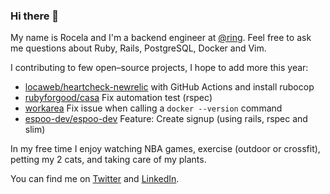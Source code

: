 ### Hi there 👋

<!--
**roseliux/roseliux** is a ✨ _special_ ✨ repository because its `README.md` (this file) appears on your GitHub profile.

Here are some ideas to get you started:

- 🔭 I’m currently working on ...
- 🌱 I’m currently learning ...
- 👯 I’m looking to collaborate on ...
- 🤔 I’m looking for help with ...
- 💬 Ask me about ...
- 📫 How to reach me: ...
- 😄 Pronouns: ...
- ⚡ Fun fact: ...
-->

My name is Rocela and I'm a backend engineer at [@ring](https://www.linkedin.com/company/ring-labs/mycompany/). Feel free to ask me questions about Ruby, Rails, PostgreSQL, Docker and Vim.

I contributing to few open–source projects, I hope to add more this year:
- [locaweb/heartcheck-newrelic](https://github.com/locaweb/heartcheck-newrelic/pulls?q=is%3Apr+author%3Aroseliux+) with GitHub Actions and install rubocop
- [rubyforgood/casa](https://github.com/rubyforgood/casa/pull/2825) Fix automation test (rspec)
- [workarea](https://github.com/workarea-commerce/workarea/pull/598) Fix issue when calling a `docker --version` command
- [espoo-dev/espoo-dev](https://github.com/espoo-dev/espoo-dev/pull/374) Feature: Create signup (using rails, rspec and slim)


In my free time I enjoy watching NBA games, exercise (outdoor or crossfit), petting my 2 cats, and taking care of my plants. 

You can find me on [Twitter](https://twitter.com/roxdurazo) and [LinkedIn](https://www.linkedin.com/in/roceladurazo).
